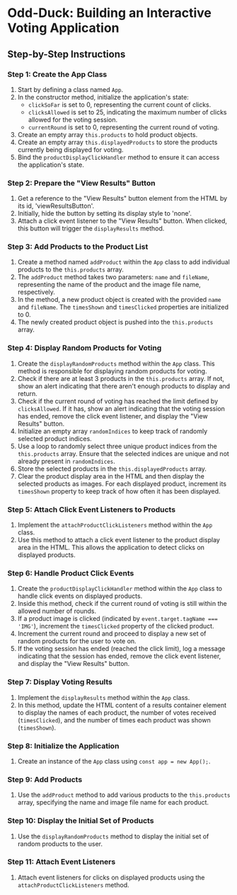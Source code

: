 # Odd-Duck: Building an Interactive Voting Application

## Step-by-Step Instructions

### Step 1: Create the App Class

1. Start by defining a class named `App`.
2. In the constructor method, initialize the application's state:
   - `clickSoFar` is set to 0, representing the current count of clicks.
   - `clicksAllowed` is set to 25, indicating the maximum number of clicks allowed for the voting session.
   - `currentRound` is set to 0, representing the current round of voting.
3. Create an empty array `this.products` to hold product objects.
4. Create an empty array `this.displayedProducts` to store the products currently being displayed for voting.
5. Bind the `productDisplayClickHandler` method to ensure it can access the application's state.

### Step 2: Prepare the "View Results" Button

1. Get a reference to the "View Results" button element from the HTML by its id, 'viewResultsButton'.
2. Initially, hide the button by setting its display style to 'none'.
3. Attach a click event listener to the "View Results" button. When clicked, this button will trigger the `displayResults` method.

### Step 3: Add Products to the Product List

1. Create a method named `addProduct` within the `App` class to add individual products to the `this.products` array.
2. The `addProduct` method takes two parameters: `name` and `fileName`, representing the name of the product and the image file name, respectively.
3. In the method, a new product object is created with the provided `name` and `fileName`. The `timesShown` and `timesClicked` properties are initialized to 0.
4. The newly created product object is pushed into the `this.products` array.

### Step 4: Display Random Products for Voting

1. Create the `displayRandomProducts` method within the `App` class. This method is responsible for displaying random products for voting.
2. Check if there are at least 3 products in the `this.products` array. If not, show an alert indicating that there aren't enough products to display and return.
3. Check if the current round of voting has reached the limit defined by `clicksAllowed`. If it has, show an alert indicating that the voting session has ended, remove the click event listener, and display the "View Results" button.
4. Initialize an empty array `randomIndices` to keep track of randomly selected product indices.
5. Use a loop to randomly select three unique product indices from the `this.products` array. Ensure that the selected indices are unique and not already present in `randomIndices`.
6. Store the selected products in the `this.displayedProducts` array.
7. Clear the product display area in the HTML and then display the selected products as images. For each displayed product, increment its `timesShown` property to keep track of how often it has been displayed.

### Step 5: Attach Click Event Listeners to Products

1. Implement the `attachProductClickListeners` method within the `App` class.
2. Use this method to attach a click event listener to the product display area in the HTML. This allows the application to detect clicks on displayed products.

### Step 6: Handle Product Click Events

1. Create the `productDisplayClickHandler` method within the `App` class to handle click events on displayed products.
2. Inside this method, check if the current round of voting is still within the allowed number of rounds.
3. If a product image is clicked (indicated by `event.target.tagName === 'IMG'`), increment the `timesClicked` property of the clicked product.
4. Increment the current round and proceed to display a new set of random products for the user to vote on.
5. If the voting session has ended (reached the click limit), log a message indicating that the session has ended, remove the click event listener, and display the "View Results" button.

### Step 7: Display Voting Results

1. Implement the `displayResults` method within the `App` class.
2. In this method, update the HTML content of a results container element to display the names of each product, the number of votes received (`timesClicked`), and the number of times each product was shown (`timesShown`).

### Step 8: Initialize the Application

1. Create an instance of the `App` class using `const app = new App();`.

### Step 9: Add Products

1. Use the `addProduct` method to add various products to the `this.products` array, specifying the name and image file name for each product.

### Step 10: Display the Initial Set of Products

1. Use the `displayRandomProducts` method to display the initial set of random products to the user.

### Step 11: Attach Event Listeners

1. Attach event listeners for clicks on displayed products using the `attachProductClickListeners` method.


